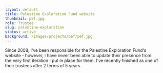 ```yaml
---
layout: default
title: Palestine Exploration Fund website
thumbnail: pef.jpg
role: Trustee
slug: palestine-exploration
status: active
background: /images/projects/pef/pef.jpg
---
```

Since 2008, I've been responsible for the Palestine Exploration Fund's website - however, I have never been able to update their presence from the very first iteration I put in place for them. I've recently finished as one of their trustees after 2 terms of 5 years.

